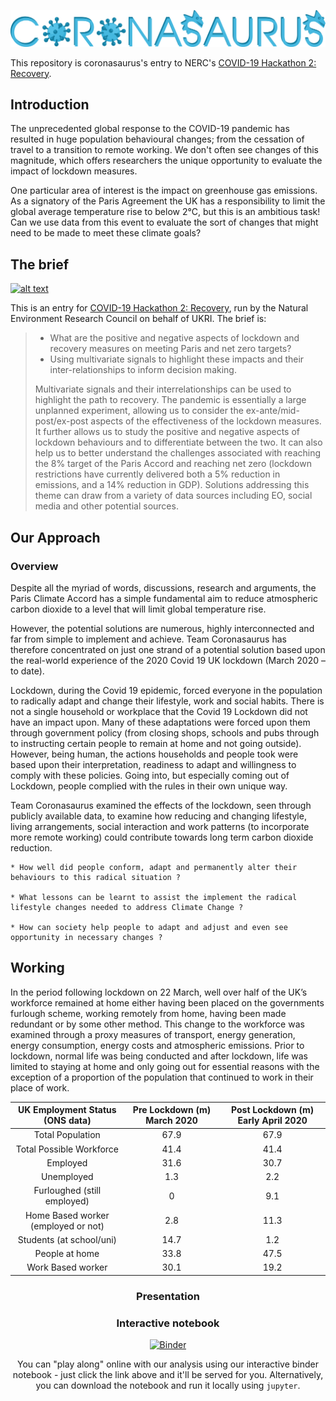 ![RAWR](presentation/coronasaurus_logo.png)

This repository is coronasaurus's entry to NERC's [COVID-19 Hackathon 2: Recovery](https://digitalenvironment.org/home/covid-19-digital-sprint-hackathons/covid-19-hackathon-2-recovery/).

## Introduction
The unprecedented global response to the COVID-19 pandemic has resulted in huge population behavioural changes; from the cessation of travel to a transition to remote working. We don't often see changes of this magnitude, which offers researchers the unique opportunity to evaluate the impact of lockdown measures.

One particular area of interest is the impact on greenhouse gas emissions. As a signatory of the Paris Agreement the UK has a responsibility to limit the global average temperature rise to below 2&deg;C, but this is an ambitious task! Can we use data from this event to evaluate the sort of changes that might need to be made to meet these climate goals?

## The brief
[![alt text](https://i2.wp.com/digitalenvironment.org/wp-content/uploads/2020/05/covid-19_banner-800.png?w=800&ssl=1)](https://digitalenvironment.org/home/covid-19-digital-sprint-hackathons/)

This is an entry for [COVID-19 Hackathon 2: Recovery](https://digitalenvironment.org/home/covid-19-digital-sprint-hackathons/covid-19-hackathon-2-recovery/), run by the Natural Environment Research Council on behalf of UKRI. The brief is:

> - What are the positive and negative aspects of lockdown and recovery measures on meeting Paris and net zero targets?
> - Using multivariate signals to highlight these impacts and their inter-relationships to inform decision making.
>
> Multivariate signals and their interrelationships can be used to highlight the path to recovery. The pandemic is essentially a large unplanned experiment, allowing us to consider the ex-ante/mid-post/ex-post aspects of the effectiveness of the lockdown measures. It further allows us to study the positive and negative aspects of lockdown behaviours and to differentiate between the two. It can also help us to better understand the challenges associated with reaching the 8% target of the Paris Accord and reaching net zero (lockdown restrictions have currently delivered both a 5% reduction in emissions, and a 14% reduction in GDP). Solutions addressing this theme can draw from a variety of data sources including EO, social media and other potential sources.

## Our Approach
### Overview
Despite all the myriad of words, discussions, research and arguments, the Paris Climate Accord has a simple fundamental aim to reduce atmospheric carbon dioxide to a level that will limit global temperature rise.

However, the potential solutions are numerous, highly interconnected and far from simple to implement and achieve. Team Coronasaurus has therefore concentrated on just one strand of a potential solution based upon the real-world experience of the 2020 Covid 19 UK lockdown (March 2020 – to date).

Lockdown, during the Covid 19 epidemic, forced everyone in the population to radically adapt and change their lifestyle, work and social habits. There is not a single household or workplace that the Covid 19 Lockdown did not have an impact upon. Many of these adaptations were forced upon them through government policy (from closing shops, schools and pubs through to instructing certain people to remain at home and not going outside). However, being human, the actions households and people took were based upon their interpretation, readiness to adapt and willingness to comply with these policies. Going into, but especially coming out of Lockdown, people complied with the rules in their own unique way.

Team Coronasaurus examined the effects of the lockdown, seen through publicly available data, to examine how reducing and changing lifestyle, living arrangements, social interaction and work patterns (to incorporate more remote working) could contribute towards long term carbon dioxide reduction.

    * How well did people conform, adapt and permanently alter their behaviours to this radical situation ?

    * What lessons can be learnt to assist the implement the radical lifestyle changes needed to address Climate Change ?

    * How can society help people to adapt and adjust and even see opportunity in necessary changes ?

## Working

In the period following lockdown on 22 March, well over half of the UK’s workforce remained at home either having been placed on the governments furlough scheme, working remotely from home, having been made redundant or by some other method. This change to the workforce was examined through a proxy measures of transport, energy generation, energy consumption, energy costs and atmospheric emissions. Prior to lockdown, normal life was being conducted and after lockdown, life was limited to staying at home and only going out for essential reasons with the exception of a proportion of the population that continued to work in their place of work.

<center>

| UK Employment Status (ONS data)     |   Pre Lockdown (m) March 2020 |   Post Lockdown (m) Early April 2020 |
|:------------------------------------:|:------------------------------:|:-------------------------------------:|
| Total Population                    |                          67.9 |                                 67.9 |
| Total Possible Workforce            |                          41.4 |                                 41.4 |
| Employed                            |                          31.6 |                                 30.7 |
| Unemployed                          |                           1.3 |                                  2.2 |
| Furloughed (still employed)         |                           0   |                                  9.1 |
| Home Based worker (employed or not) |                           2.8 |                                 11.3 |
| Students (at school/uni)            |                          14.7 |                                  1.2 |
| People at home                      |                          33.8 |                                 47.5 |
| Work Based worker                   |                          30.1 |                                 19.2 |

### Presentation

### Interactive notebook
[![Binder](https://mybinder.org/badge_logo.svg)](https://mybinder.org/v2/gh/aricooperdavis/coronasaurus_NERCHackathonTwo_Multivariate/master?urlpath=%2Ftree%2Fcoronasaurus.ipynb)

You can "play along" online with our analysis using our interactive binder notebook - just click the link above and it'll be served for you. Alternatively, you can download the notebook and run it locally using `jupyter`.
